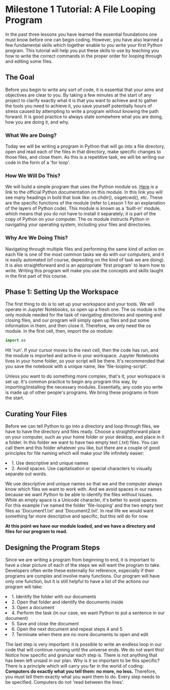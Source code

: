 # Milestone 1 Tutorial: A File Looping Program

In the past three lessons you have learned the essential foundations one must know before one can begin coding. However, you have also learned a few fundamental skills which together enable to you write your first Python program. This tutorial will help you put these skills to use by teaching you how to write the correct commands in the proper order for looping through and editing some files.

## The Goal
Before you begin to write any sort of code, it is essential that your aims and objectives are clear to you. By taking a few minutes at the start of any project to clarify exactly what it is that you want to achieve and to gather the tools you need to achieve it, you save yourself potentially hours of stress caused by attempting to write a program without knowing the path forward. It is good practice to always state somewhere what you are doing, how you are doing it, and why.

### What We are Doing?
Today we will be writing a program in Python that will go into a file directory, open and read each of the files in that directory, make specific changes to those files, and close them. As this is a repetitive task, we will be writing our code in the form of a 'for loop'.

### How We Will Do This?
We will build a simple program that uses the Python module os. [Here](https://docs.python.org/3/library/os.html) is a link to the official Python documentation on this module. In this link you will see many headings in bold that look like: os.chdir(), osgetcwd(), etc. These are the specific functions of the module (refer to Lesson 1 for an explanation of the layers of Python code). This module is known as a 'built-in' module, which means that you do not have to install it separately; it is part of the copy of Python on your computer. The os module instructs Python in navigating your operating system, including your files and directories. 

### Why Are We Doing This?
Navigating through multiple files and performing the same kind of action on each file is one of the most common tasks we do with our computers, and it is easily automated (of course, depending on the kind of task we are doing). It is also straightforward and is an appropriate 'first program' to learn how to write. Writing this program will make you use the concepts and skills taught in the first part of this course. 

## Phase 1: Setting Up the Workspace
The first thing to do is to set up your workspace and your tools. We will operate in Jupyter Notebooks, so open up a fresh one. The os module is the only module needed for the task of navigating directories and opening and closing files, and our program will simply open up files and put some information in them, and then close it. Therefore, we only need the os module. In the first cell, then, import the os module:

```python
import os
```
Hit 'run'. If your cursor moves to the next cell, then the code has run, and the module is imported and active in your workspace. Jupyter Notebooks lives in your home folder, so your script will be there. It's recommended that you save the notebook with a unique name, like 'file-looping-script'. 

Unless you want to do something more complex, that's it, your workspace is set up. It's common practice to begin any program this way, by importing/installing the necessary modules. Essentially, any code you write is made up of other people's programs. We bring these programs in from the start.

## Curating Your Files
Before we can tell Python to go into a directory and loop through files, we have to have the directory and files ready. Choose a straightforward place on your computer, such as your home folder or your desktop, and place in it a folder. In this folder we want to have two empty text (.txt) files. You can call them and this folder whatever you like, but there are a couple of good principles for file naming which will make your life infinitely easier:

<li>1. Use descriptive and unique names</li>
<li>2. Avoid spaces. Use capitalisation or special characters to visually separate out words.</li>

We use descriptive and unique names so that we and the computer always know which files we want to work with. And we avoid spaces in our names because we want Python to be able to identify the files without issues. While an empty space is a Unicode character, it's better to avoid spaces. For this example I've named the folder 'file-looping' and the two empty text files as 'Document1.txt' and 'Document2.txt'. In real life we would want something far more descriptive and specific, but this will do for now.

**At this point we have our module loaded, and we have a directory and files for our program to read.**

## Designing the Program Steps
Since we are writing a program from beginning to end, it is important to have a clear picture of each of the steps we will want the program to take. Developers often write these externally for reference, especially if their programs are complex and involve many functions. Our program will have only one function, but it is still helpful to have a list of the actions our program will take:

<li>1. Identify the folder with our documents</li>
<li>2. Open that folder and identify the documents inside</li>
<li>3. Open a document</li>
<li>4. Perform the task (in our case, we want Python to put a sentence in our document)</li>
<li>5. Save and close the document</li>
<li>6. Open the next document and repeat steps 4 and 5</li>
<li>7. Terminate when there are no more documents to open and edit</li>

The last step is very important: it is possible to write an endless loop in our code that will continue running until the universe ends. We do not want this!
Notice how specific and granular each step is. There is not anything that has been left unsaid in our plan. Why is it so important to be this specific? There is a principle which will carry you far in the world of coding:
**Computers do exactly what you tell them: no more, no less.** 
Therefore, you must tell them exactly what you want them to do. Every step needs to be specified. Computers do not 'read between the lines'. 





